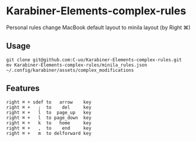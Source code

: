 # Karabiner-Elements-complex-rules
Personal rules change MacBook default layout to minila layout (by Right ⌘)

## Usage
```
git clone git@github.com:C-uo/Karabiner-Elements-complex-rules.git
mv Karabiner-Elements-complex-rules/minila_rules.json ~/.config/karabiner/assets/complex_modifications 
```
## Features
```
right ⌘ + sdef to   arrow    key
right ⌘ +   ;  to    del     key
right ⌘ +   l  to  page_up   key
right ⌘ +   l  to page_down  key
right ⌘ +   k  to   home     key
right ⌘ +   ,  to    end     key
right ⌘ +   m  to delforward key
```
